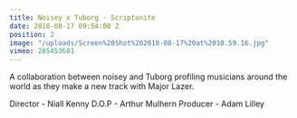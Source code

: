 ```yaml
---
title: Noisey x Tuborg - Scriptonite
date: 2018-08-17 09:54:00 Z
position: 2
image: "/uploads/Screen%20Shot%202018-08-17%20at%2010.59.16.jpg"
vimeo: 285453681
---
```


A collaboration between noisey and Tuborg profiling musicians around the world as they make a new track with Major Lazer.

Director - Niall Kenny
D.O.P - Arthur Mulhern
Producer - Adam Lilley